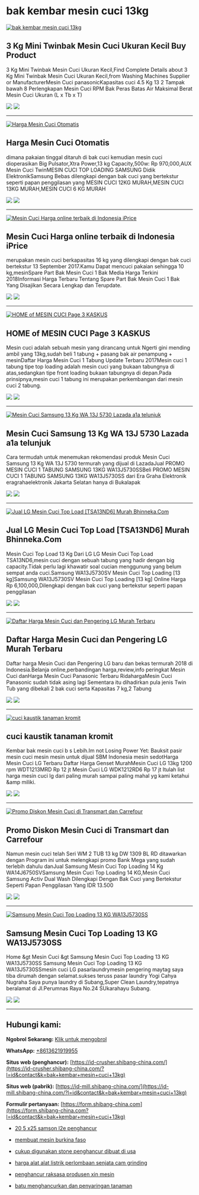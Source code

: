 # bak kembar mesin cuci 13kg

<a href="https://swt.shibang-china.com/?l=id&img&k=bak+kembar+mesin+cuci+13kg" target="_blank">![bak kembar mesin cuci 13kg](http://static.shibang-china.com/all-800x300/428.jpg)</a>

## 3 Kg Mini Twinbak Mesin Cuci Ukuran Kecil Buy Product
3 Kg Mini Twinbak Mesin Cuci Ukuran Kecil,Find Complete Details about 3 Kg Mini Twinbak Mesin Cuci Ukuran Kecil,from Washing Machines Supplier or ManufacturerMesin Cuci panasonicKapasitas cuci 4.5 Kg 13 2 Tampak bawah 8 Perlengkapan Mesin Cuci RPM Bak Peras Batas Air Maksimal Berat Mesin Cuci Ukuran (L x Tb x T)


<a href="https://whatsapp.shibangsoft.com/WhatsApp.php" target="_blank" title="WhatsApp">![](http://static.shibang-china.com/icon/whatsapp.png)</a> <a href="https://swt.shibang-china.com/?l=id&icon&k=bak+kembar+mesin+cuci+13kg" target="_blank">![](http://static.shibang-china.com/icon/chat-id.png)</a>

---

<a href="https://swt.shibang-china.com/?l=id&img&k=bak+kembar+mesin+cuci+13kg" target="_blank">![Harga Mesin Cuci Otomatis](http://static.shibang-china.com/all-800x300/1420.jpg)</a>

## Harga Mesin Cuci Otomatis
dimana pakaian tinggal ditaruh di bak cuci kemudian mesin cuci dioperasikan Big Pulsator,Xtra Power,13 kg Capacity,500w: Rp 970,000,AUX Mesin Cuci TwinMESIN CUCI TOP LOADING SAMSUNG Didik ElektronikSamsung Bebas dilengkapi dengan bak cuci yang bertekstur seperti papan penggilasan yang MESIN CUCI 12KG MURAH,MESIN CUCI 13KG MURAH,MESIN CUCI 6 KG MURAH


<a href="https://whatsapp.shibangsoft.com/WhatsApp.php" target="_blank" title="WhatsApp">![](http://static.shibang-china.com/icon/whatsapp.png)</a> <a href="https://swt.shibang-china.com/?l=id&icon&k=bak+kembar+mesin+cuci+13kg" target="_blank">![](http://static.shibang-china.com/icon/chat-id.png)</a>

---

<a href="https://swt.shibang-china.com/?l=id&img&k=bak+kembar+mesin+cuci+13kg" target="_blank">![Mesin Cuci Harga online terbaik di Indonesia iPrice](http://static.shibang-china.com/all-800x300/115.jpg)</a>

## Mesin Cuci Harga online terbaik di Indonesia iPrice
merupakan mesin cuci berkapasitas 16 kg yang dilengkapi dengan bak cuci bertekstur 13 September 2017.Kamu Dapat mencuci pakaian sehingga 10 kg,mesinSpare Part Bak Mesin Cuci 1 Bak Media Harga Terkini 2018Informasi Harga Terbaru Tentang Spare Part Bak Mesin Cuci 1 Bak Yang Disajikan Secara Lengkap dan Terupdate.


<a href="https://whatsapp.shibangsoft.com/WhatsApp.php" target="_blank" title="WhatsApp">![](http://static.shibang-china.com/icon/whatsapp.png)</a> <a href="https://swt.shibang-china.com/?l=id&icon&k=bak+kembar+mesin+cuci+13kg" target="_blank">![](http://static.shibang-china.com/icon/chat-id.png)</a>

---

<a href="https://swt.shibang-china.com/?l=id&img&k=bak+kembar+mesin+cuci+13kg" target="_blank">![HOME of MESIN CUCI Page 3 KASKUS](http://static.shibang-china.com/all-800x300/224.jpg)</a>

## HOME of MESIN CUCI Page 3 KASKUS
Mesin cuci adalah sebuah mesin yang dirancang untuk Ngerti gini mending ambil yang 13kg,sudah beli 1 tabung + pasang bak air penampung + mesinDaftar Harga Mesin Cuci 1 Tabung Update Terbaru 2017Mesin cuci 1 tabung tipe top loading adalah mesin cuci yang bukaan tabungnya di atas,sedangkan tipe front loading bukaan tabungnya di depan.Pada prinsipnya,mesin cuci 1 tabung ini merupakan perkembangan dari mesin cuci 2 tabung.


<a href="https://whatsapp.shibangsoft.com/WhatsApp.php" target="_blank" title="WhatsApp">![](http://static.shibang-china.com/icon/whatsapp.png)</a> <a href="https://swt.shibang-china.com/?l=id&icon&k=bak+kembar+mesin+cuci+13kg" target="_blank">![](http://static.shibang-china.com/icon/chat-id.png)</a>

---

<a href="https://swt.shibang-china.com/?l=id&img&k=bak+kembar+mesin+cuci+13kg" target="_blank">![Mesin Cuci Samsung 13 Kg WA 13J 5730 Lazada a1a telunjuk](http://static.shibang-china.com/all-800x300/1292.jpg)</a>

## Mesin Cuci Samsung 13 Kg WA 13J 5730 Lazada a1a telunjuk
Cara termudah untuk menemukan rekomendasi produk Mesin Cuci Samsung 13 Kg WA 13J 5730 termurah yang dijual di LazadaJual PROMO MESIN CUCI 1 TABUNG SAMSUNG 13KG WA13J5730SSBeli PROMO MESIN CUCI 1 TABUNG SAMSUNG 13KG WA13J5730SS dari Era Graha Elektronik eragrahaelektronik Jakarta Selatan hanya di Bukalapak


<a href="https://whatsapp.shibangsoft.com/WhatsApp.php" target="_blank" title="WhatsApp">![](http://static.shibang-china.com/icon/whatsapp.png)</a> <a href="https://swt.shibang-china.com/?l=id&icon&k=bak+kembar+mesin+cuci+13kg" target="_blank">![](http://static.shibang-china.com/icon/chat-id.png)</a>

---

<a href="https://swt.shibang-china.com/?l=id&img&k=bak+kembar+mesin+cuci+13kg" target="_blank">![Jual LG Mesin Cuci Top Load [TSA13ND6] Murah Bhinneka.Com](http://static.shibang-china.com/all-800x300/1201.jpg)</a>

## Jual LG Mesin Cuci Top Load [TSA13ND6] Murah Bhinneka.Com
Mesin Cuci Top Load 13 Kg Dari LG LG Mesin Cuci Top Load TSA13ND6,mesin cuci dengan sebuah tabung yang hadir dengan big capacity.Tidak perlu lagi khawatir soal cucian menggunung yang belum sempat anda cuci.Samsung WA13J5730SV Mesin Cuci Top Loading [13 kg]Samsung WA13J5730SV Mesin Cuci Top Loading [13 kg] Online Harga Rp 6,100,000,Dilengkapi dengan bak cuci yang bertekstur seperti papan penggilasan


<a href="https://whatsapp.shibangsoft.com/WhatsApp.php" target="_blank" title="WhatsApp">![](http://static.shibang-china.com/icon/whatsapp.png)</a> <a href="https://swt.shibang-china.com/?l=id&icon&k=bak+kembar+mesin+cuci+13kg" target="_blank">![](http://static.shibang-china.com/icon/chat-id.png)</a>

---

<a href="https://swt.shibang-china.com/?l=id&img&k=bak+kembar+mesin+cuci+13kg" target="_blank">![Daftar Harga Mesin Cuci dan Pengering LG Murah Terbaru](http://static.shibang-china.com/all-800x300/443.jpg)</a>

## Daftar Harga Mesin Cuci dan Pengering LG Murah Terbaru
Daftar harga Mesin Cuci dan Pengering LG baru dan bekas termurah 2018 di Indonesia.Belanja online,perbandingan harga,review,info peringkat Mesin Cuci danHarga Mesin Cuci Panasonic Terbaru RidahargaMesin Cuci Panasonic sudah tidak asing lagi Sementara itu dihadirkan pula jenis Twin Tub yang dibekali 2 bak cuci serta Kapasitas 7 kg,2 Tabung


<a href="https://whatsapp.shibangsoft.com/WhatsApp.php" target="_blank" title="WhatsApp">![](http://static.shibang-china.com/icon/whatsapp.png)</a> <a href="https://swt.shibang-china.com/?l=id&icon&k=bak+kembar+mesin+cuci+13kg" target="_blank">![](http://static.shibang-china.com/icon/chat-id.png)</a>

---

<a href="https://swt.shibang-china.com/?l=id&img&k=bak+kembar+mesin+cuci+13kg" target="_blank">![cuci kaustik tanaman kromit](http://static.shibang-china.com/all-800x300/33.jpg)</a>

## cuci kaustik tanaman kromit
Kembar bak mesin cuci b s Lebih.Im not Losing Power Yet: Bauksit pasir mesin cuci mesin mesin untuk dijual SBM Indonesia mesin sedotHarga Mesin Cuci LG Terbaru Daftar Harga Genset MurahMesin Cuci LG 13kg 1200 rpm WDT1213MRD Rp 12 jt Mesin Cuci LG WDK1212RD6 Rp 17 jt Itulah list harga mesin cuci lg dari paling murah sampai paling mahal yg kami ketahui &amp miliki.


<a href="https://whatsapp.shibangsoft.com/WhatsApp.php" target="_blank" title="WhatsApp">![](http://static.shibang-china.com/icon/whatsapp.png)</a> <a href="https://swt.shibang-china.com/?l=id&icon&k=bak+kembar+mesin+cuci+13kg" target="_blank">![](http://static.shibang-china.com/icon/chat-id.png)</a>

---

<a href="https://swt.shibang-china.com/?l=id&img&k=bak+kembar+mesin+cuci+13kg" target="_blank">![Promo Diskon Mesin Cuci di Transmart dan Carrefour](http://static.shibang-china.com/all-800x300/153.jpg)</a>

## Promo Diskon Mesin Cuci di Transmart dan Carrefour
Namun mesin cuci telah Seri WM 2 TUB 13 kg DW 1309 BL RD ditawarkan dengan Program ini untuk melengkapi promo Bank Mega yang sudah terlebih dahulu danJual Samsung Mesin Cuci Top Loading 14 Kg WA14J6750SVSamsung Mesin Cuci Top Loading 14 KG,Mesin Cuci Samsung Activ Dual Wash Dilengkapi Dengan Bak Cuci yang Bertekstur Seperti Papan Penggilasan Yang IDR 13.500


<a href="https://whatsapp.shibangsoft.com/WhatsApp.php" target="_blank" title="WhatsApp">![](http://static.shibang-china.com/icon/whatsapp.png)</a> <a href="https://swt.shibang-china.com/?l=id&icon&k=bak+kembar+mesin+cuci+13kg" target="_blank">![](http://static.shibang-china.com/icon/chat-id.png)</a>

---

<a href="https://swt.shibang-china.com/?l=id&img&k=bak+kembar+mesin+cuci+13kg" target="_blank">![Samsung Mesin Cuci Top Loading 13 KG WA13J5730SS](http://static.shibang-china.com/all-800x300/1459.jpg)</a>

## Samsung Mesin Cuci Top Loading 13 KG WA13J5730SS
Home &gt Mesin Cuci &gt Samsung Mesin Cuci Top Loading 13 KG WA13J5730SS Samsung Mesin Cuci Top Loading 13 KG WA13J5730SSmesin cuci LG pasarlaundrymesin pengering maytag saya tiba dirumah dengan selamat.sukses teruss pasar laundry Yogi Cahya Nugraha Saya punya laundry di Subang,Super Clean Laundry,tepatnya beralamat di Jl.Perumnas Raya No.24 SUkarahayu Subang.


<a href="https://whatsapp.shibangsoft.com/WhatsApp.php" target="_blank" title="WhatsApp">![](http://static.shibang-china.com/icon/whatsapp.png)</a> <a href="https://swt.shibang-china.com/?l=id&icon&k=bak+kembar+mesin+cuci+13kg" target="_blank">![](http://static.shibang-china.com/icon/chat-id.png)</a>

---
## Hubungi kami:

**Ngobrol Sekarang:** [Klik untuk mengobrol](https://swt.shibang-china.com?l=id&contact&k=bak+kembar+mesin+cuci+13kg)

**WhatsApp:**  [+8613621919955](https://whatsapp.shibangsoft.com/WhatsApp.php)

**Situs web (penghancur):** [https://id-crusher.shibang-china.com/](https://id-crusher.shibang-china.com/?l=id&contact&k=bak+kembar+mesin+cuci+13kg)

**Situs web (pabrik):** [https://id-mill.shibang-china.com/](https://id-mill.shibang-china.com/?l=id&contact&k=bak+kembar+mesin+cuci+13kg)

**Formulir pertanyaan:** [https://form.shibang-china.com](https://form.shibang-china.com?l=id&contact&k=bak+kembar+mesin+cuci+13kg)

* [20 5 x25 samson l2e penghancur](../35/20%205%20x25%20samson%20l2e%20penghancur.md)

* [membuat mesin burkina faso](../38/membuat%20mesin%20burkina%20faso.md)

* [cukup digunakan stone penghancur dibuat di usa](../32/cukup%20digunakan%20stone%20penghancur%20dibuat%20di%20usa.md)

* [harga alat alat listrik perlombaan senjata cam grinding](../39/harga%20alat%20alat%20listrik%20perlombaan%20senjata%20cam%20grinding.md)

* [penghancur raksasa produsen xin mesin](../36/penghancur%20raksasa%20produsen%20xin%20mesin.md)

* [batu menghancurkan dan penyaringan tanaman](../39/batu%20menghancurkan%20dan%20penyaringan%20tanaman.md)